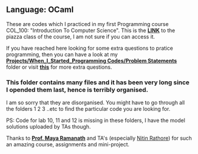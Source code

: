## Language: OCaml
These are codes which I practiced in my first Programming course COL_100: "Introduction To Computer Science". This is the [**LINK**](https://piazza.com/class/jbq9e6d3x4x7nv) to the piazza class of the course, I am not sure if you can access it. 

If you have reached here looking for some extra questions to pratice programming, then you can have a look at my [**Projects/When_I_Started_Programming Codes/Problem Statements**](https://github.com/Aman-Godara/Projects/tree/master/When_I_Started_Programming%20Codes/Problem%20Statements) folder or visit [**this**](https://iitd-plos.github.io/col100/) for more extra questions.

### This folder contains many files and it has been very long since I opended them last, hence is terribly organised.
I am so sorry that they are disorganised. You might have to go through all the folders 1 2 3 ..etc to find the particular code you are looking for.

PS: Code for lab 10, 11 and 12 is missing in these folders, I have the model solutions uploaded by TAs though.

Thanks to [**Prof. Maya Ramanath**](http://www.cse.iitd.ernet.in/~ramanath/) and TA's (especially [Nitin Rathore](https://www.facebook.com/nitin.rathor.520)) for such an amazing course, assignments and mini-project.
